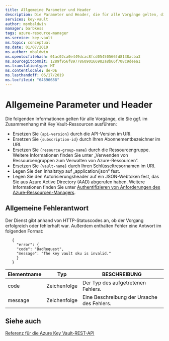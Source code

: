 ```yaml
---
title: Allgemeine Parameter und Header
description: Die Parameter und Header, die für alle Vorgänge gelten, die Sie ggf. im Zusammenhang mit Key Vault-Ressourcen ausführen
services: key-vault
author: msmbaldwin
manager: barbkess
tags: azure-resource-manager
ms.service: key-vault
ms.topic: conceptual
ms.date: 01/07/2019
ms.author: mbaldwin
ms.openlocfilehash: 01ac02ca0e449dcac8fcd05450566fd8138acba3
ms.sourcegitcommit: 1289f956f897786090166982a8b66f708c9deea1
ms.translationtype: HT
ms.contentlocale: de-DE
ms.lasthandoff: 06/17/2019
ms.locfileid: "64696688"
---
```

# <a name="common-parameters-and-headers"></a>Allgemeine Parameter und Header

Die folgenden Informationen gelten für alle Vorgänge, die Sie ggf. im Zusammenhang mit Key Vault-Ressourcen ausführen:

- Ersetzen Sie `{api-version}` durch die API-Version im URI.
- Ersetzen Sie `{subscription-id}` durch Ihren Abonnementbezeichner im URI.
- Ersetzen Sie `{resource-group-name}` durch die Ressourcengruppe. Weitere Informationen finden Sie unter „Verwenden von Ressourcengruppen zum Verwalten von Azure-Ressourcen“.
- Ersetzen Sie `{vault-name}` durch Ihren Schlüsseltresornamen im URI.
- Legen Sie den Inhaltstyp auf „application/json“ fest.
- Legen Sie den Autorisierungsheader auf ein JSON-Webtoken fest, das Sie aus Azure Active Directory (AAD) abgerufen haben. Weitere Informationen finden Sie unter [Authentifizieren von Anforderungen des Azure-Ressourcen-Managers](authentication-requests-and-responses.md).

## <a name="common-error-response"></a>Allgemeine Fehlerantwort
Der Dienst gibt anhand von HTTP-Statuscodes an, ob der Vorgang erfolgreich oder fehlerhaft war. Außerdem enthalten Fehler eine Antwort im folgenden Format:

```
   {  
     "error": {  
     "code": "BadRequest",  
     "message": "The key vault sku is invalid."  
     }  
   }  
```

|Elementname | Typ | BESCHREIBUNG |
|---|---|---|
| code | Zeichenfolge | Der Typ des aufgetretenen Fehlers.|
| message | Zeichenfolge | Eine Beschreibung der Ursache des Fehlers. |



## <a name="see-also"></a>Siehe auch
 [Referenz für die Azure Key Vault-REST-API](/rest/api/keyvault/)
